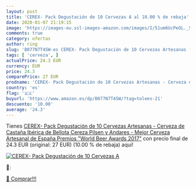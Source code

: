 ```yaml
---
layout: post
title: 'CEREX- Pack Degustación de 10 Cervezas A al 10.00 % de rebaja'
date: 2020-01-07 21:19:15
image: 'https://images-eu.ssl-images-amazon.com/images/I/51um6UcPeOL._SL200_.jpg'
comments: true
category: ofertas
author: ring
slug: 'B077N7T4SW-es CEREX- Pack Degustación de 10 Cervezas Artesanas - Cerveza...'
tags: [ 'cerveza', ]
actualPrice: 24.3 EUR
currency: EUR
price: 24.3
comparePrice: 27 EUR
prodname: 'CEREX- Pack Degustación de 10 Cervezas Artesanas - Cerveza de Castaña  Ibérica de Bellota  Cereza  Pilsen y Andares - Mejor Cerveza Artesanal de España Premios "World Beer Awards 2017"'
country: 'es'
flag: '🇪🇸'
buyurl: 'https://www.amazon.es/dp/B077N7T4SW/?tag=tolees-21'
descuento: '10.00'
average: '24.3'
---
```


Tienes [CEREX- Pack Degustación de 10 Cervezas Artesanas - Cerveza de Castaña  Ibérica de Bellota  Cereza  Pilsen y Andares - Mejor Cerveza Artesanal de España Premios "World Beer Awards 2017"](https://www.amazon.es/dp/B077N7T4SW/?tag=tolees-21) con precio final de  24.3 EUR (original: 27 EUR) (10.00 %  de rebaja) aqui!

[![CEREX- Pack Degustación de 10 Cervezas A](https://images-eu.ssl-images-amazon.com/images/I/51um6UcPeOL._SL200_.jpg)](https://www.amazon.es/dp/B077N7T4SW/?tag=tolees-21)

🔎:


[🛒 Comprar!!!](https://www.amazon.es/dp/B077N7T4SW/?tag=tolees-21)
